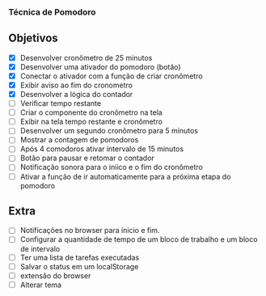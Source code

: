 ### Técnica de Pomodoro

## Objetivos 

- [X] Desenvolver cronômetro de 25 minutos
- [X] Desenvolver uma ativador do pomodoro (botão)
- [X] Conectar o ativador com a função de criar cronômetro
- [X] Exibir aviso ao fim do cronometro
- [X] Desenvolver a lógica do contador
- [ ] Verificar tempo restante
- [ ] Criar o componente do cronômetro na tela
- [ ] Exibir na tela tempo restante e cronômetro
- [ ] Desenvolver um segundo cronômetro para 5 minutos
- [ ] Mostrar a contagem de pomodoros
- [ ] Após 4 comodoros ativar intervalo de 15 minutos
- [ ] Botão para pausar e retomar o contador
- [ ] Notificação sonora para o iniico e o fim do cronômetro
- [ ] Ativar a função de ir automaticamente para a próxima etapa do pomodoro

## Extra

- [ ] Notificações no browser para ínicio e fim.
- [ ] Configurar a quantidade de tempo de um bloco de trabalho e um bloco de intervalo
- [ ] Ter uma lista de tarefas executadas
- [ ] Salvar o status em um localStorage
- [ ] extensão do browser
- [ ] Alterar tema